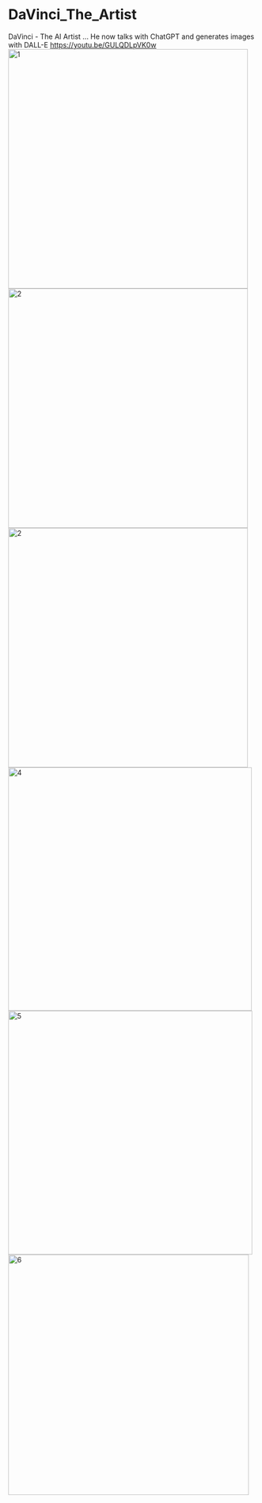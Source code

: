 # DaVinci_The_Artist
DaVinci - The AI Artist ... He now talks with ChatGPT and generates images with DALL-E
https://youtu.be/GULQDLpVK0w
<img width="484" alt="1" src="https://github.com/DevMiser/DaVinci_The_Artist/assets/22980908/cfd83a09-a0bc-4a04-9f97-a0e831eeeccd">
<img width="484" alt="2" src="https://github.com/DevMiser/DaVinci_The_Artist/assets/22980908/abb32731-09d4-44e0-93b8-84b54b3d142e">
<img width="484" alt="2" src="https://github.com/DevMiser/DaVinci_The_Artist/assets/22980908/dbe337db-a633-47e1-9aa5-83de21e2fac8">
<img width="492" alt="4" src="https://github.com/DevMiser/DaVinci_The_Artist/assets/22980908/99eed5dd-ae60-4ae9-bb9b-55596cf66977">
<img width="493" alt="5" src="https://github.com/DevMiser/DaVinci_The_Artist/assets/22980908/f8240755-aacc-4983-999e-9b3d509b4567">
<img width="486" alt="6" src="https://github.com/DevMiser/DaVinci_The_Artist/assets/22980908/6b36767b-1c42-40ad-b572-bf8d5ef8f5ae">
